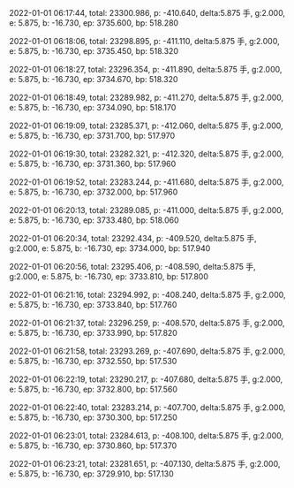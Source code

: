 2022-01-01 06:17:44, total: 23300.986, p: -410.640, delta:5.875 手, g:2.000, e: 5.875, b: -16.730, ep: 3735.600, bp: 518.280

2022-01-01 06:18:06, total: 23298.895, p: -411.110, delta:5.875 手, g:2.000, e: 5.875, b: -16.730, ep: 3735.450, bp: 518.320

2022-01-01 06:18:27, total: 23296.354, p: -411.890, delta:5.875 手, g:2.000, e: 5.875, b: -16.730, ep: 3734.670, bp: 518.320

2022-01-01 06:18:49, total: 23289.982, p: -411.270, delta:5.875 手, g:2.000, e: 5.875, b: -16.730, ep: 3734.090, bp: 518.170

2022-01-01 06:19:09, total: 23285.371, p: -412.060, delta:5.875 手, g:2.000, e: 5.875, b: -16.730, ep: 3731.700, bp: 517.970

2022-01-01 06:19:30, total: 23282.321, p: -412.320, delta:5.875 手, g:2.000, e: 5.875, b: -16.730, ep: 3731.360, bp: 517.960

2022-01-01 06:19:52, total: 23283.244, p: -411.680, delta:5.875 手, g:2.000, e: 5.875, b: -16.730, ep: 3732.000, bp: 517.960

2022-01-01 06:20:13, total: 23289.085, p: -411.000, delta:5.875 手, g:2.000, e: 5.875, b: -16.730, ep: 3733.480, bp: 518.060

2022-01-01 06:20:34, total: 23292.434, p: -409.520, delta:5.875 手, g:2.000, e: 5.875, b: -16.730, ep: 3734.000, bp: 517.940

2022-01-01 06:20:56, total: 23295.406, p: -408.590, delta:5.875 手, g:2.000, e: 5.875, b: -16.730, ep: 3733.810, bp: 517.800

2022-01-01 06:21:16, total: 23294.992, p: -408.240, delta:5.875 手, g:2.000, e: 5.875, b: -16.730, ep: 3733.840, bp: 517.760

2022-01-01 06:21:37, total: 23296.259, p: -408.570, delta:5.875 手, g:2.000, e: 5.875, b: -16.730, ep: 3733.990, bp: 517.820

2022-01-01 06:21:58, total: 23293.269, p: -407.690, delta:5.875 手, g:2.000, e: 5.875, b: -16.730, ep: 3732.550, bp: 517.530

2022-01-01 06:22:19, total: 23290.217, p: -407.680, delta:5.875 手, g:2.000, e: 5.875, b: -16.730, ep: 3732.800, bp: 517.560

2022-01-01 06:22:40, total: 23283.214, p: -407.700, delta:5.875 手, g:2.000, e: 5.875, b: -16.730, ep: 3730.300, bp: 517.250

2022-01-01 06:23:01, total: 23284.613, p: -408.100, delta:5.875 手, g:2.000, e: 5.875, b: -16.730, ep: 3730.860, bp: 517.370

2022-01-01 06:23:21, total: 23281.651, p: -407.130, delta:5.875 手, g:2.000, e: 5.875, b: -16.730, ep: 3729.910, bp: 517.130